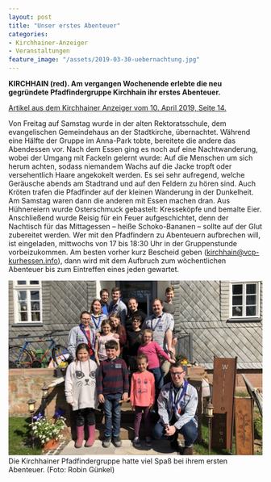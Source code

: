 ```yaml
---
layout: post
title: "Unser erstes Abenteuer"
categories:
- Kirchhainer-Anzeiger
- Veranstaltungen
feature_image: "/assets/2019-03-30-uebernachtung.jpg"
---
```


**KIRCHHAIN (red). Am vergangen Wochenende erlebte die neu gegründete Pfadfindergruppe Kirchhain ihr erstes Abenteuer.**

[Artikel aus dem Kirchhainer Anzeiger vom 10. April 2019, Seite 14.](/assets/references/2019-04-10-kirchhainer-anzeiger.pdf)

Von Freitag auf Samstag wurde in der alten Rektoratsschule, dem evangelischen Gemeindehaus an der Stadtkirche, übernachtet. Während eine Hälfte der Gruppe im Anna-Park tobte, bereitete die andere das Abendessen vor. Nach dem Essen ging es noch auf eine Nachtwanderung, wobei der Umgang mit Fackeln gelernt wurde: Auf die Menschen um sich herum achten, sodass niemandem Wachs auf die Jacke tropft oder versehentlich Haare angekokelt werden. Es sei sehr aufregend, welche Geräusche abends am Stadtrand und auf den Feldern zu hören sind. Auch Kröten trafen die Pfadfinder auf der kleinen Wanderung in der Dunkelheit.
Am Samstag waren dann die anderen mit Essen machen dran. Aus Hühnereiern wurde Osterschmuck gebastelt: Kresseköpfe und bemalte Eier. Anschließend wurde Reisig für ein Feuer aufgeschichtet, denn der Nachtisch für das Mittagessen – heiße Schoko-Bananen – sollte auf der Glut zubereitet werden.
Wer mit den Pfadfindern zu Abenteuern aufbrechen will, ist eingeladen, mittwochs von 17 bis 18:30 Uhr in der Gruppenstunde vorbeizukommen. Am besten vorher kurz Bescheid geben ([kirchhain@vcp-kurhessen.info](mailto:kirchhain@vcp-kurhessen.info)), dann wird mit dem Aufbruch zum wöchentlichen Abenteuer bis zum Eintreffen eines jeden gewartet.

![Gruppenbild von der Kirchhainer Pfadfindergruppe](/assets/2019-03-30-uebernachtung.jpg)
Die Kirchhainer Pfadfindergruppe hatte viel Spaß bei ihrem ersten Abenteuer. (Foto: Robin Günkel)

